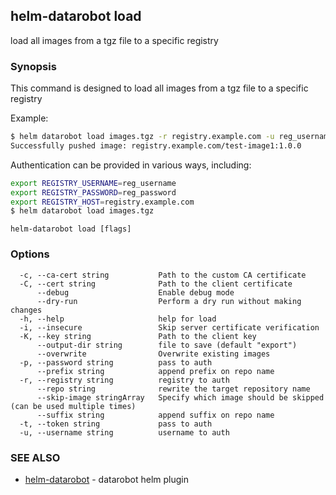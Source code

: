 ## helm-datarobot load

load all images from a tgz file to a specific registry

### Synopsis



This command is designed to load all images from a tgz file to a specific registry

Example:
```sh
$ helm datarobot load images.tgz -r registry.example.com -u reg_username -p reg_password
Successfully pushed image: registry.example.com/test-image1:1.0.0

```

Authentication can be provided in various ways, including:

```sh
export REGISTRY_USERNAME=reg_username
export REGISTRY_PASSWORD=reg_password
export REGISTRY_HOST=registry.example.com
$ helm datarobot load images.tgz
```



```
helm-datarobot load [flags]
```

### Options

```
  -c, --ca-cert string           Path to the custom CA certificate
  -C, --cert string              Path to the client certificate
      --debug                    Enable debug mode
      --dry-run                  Perform a dry run without making changes
  -h, --help                     help for load
  -i, --insecure                 Skip server certificate verification
  -K, --key string               Path to the client key
      --output-dir string        file to save (default "export")
      --overwrite                Overwrite existing images
  -p, --password string          pass to auth
      --prefix string            append prefix on repo name
  -r, --registry string          registry to auth
      --repo string              rewrite the target repository name
      --skip-image stringArray   Specify which image should be skipped (can be used multiple times)
      --suffix string            append suffix on repo name
  -t, --token string             pass to auth
  -u, --username string          username to auth
```

### SEE ALSO

* [helm-datarobot](helm-datarobot.md)	 - datarobot helm plugin

